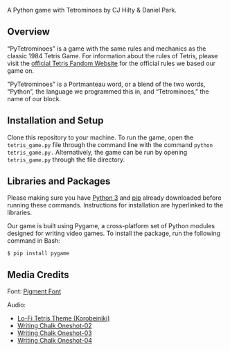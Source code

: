 A Python game with Tetrominoes by CJ Hilty & Daniel Park.

## Overview

“PyTetrominoes” is a game with the same rules and mechanics as the classic 1984 Tetris Game. For information about the rules of Tetris, please visit the [official Tetris Fandom Website](https://tetris.fandom.com/wiki/Tetris_Guideline) for the official rules we based our game on.

"PyTetrominoes" is a Portmanteau word, or a blend of the two words, “Python”, the language we programmed this in, and “Tetrominoes,” the name of our block.

## Installation and Setup

Clone this repository to your machine. To run the game, open the `tetris_game.py` file through the command line with the command `python tetris_game.py.` Alternatively, the game can be run by opening `tetris_game.py` through the file directory.

## Libraries and Packages

Please making sure you have [Python 3](https://realpython.com/installing-python/#how-to-install-python-on-windows) and [pip](https://phoenixnap.com/kb/install-pip-windows) already downloaded before running these commands. Instructions for installation are hyperlinked to the libraries.

Our game is built using Pygame, a cross-platform set of Python modules designed for writing video games. To install the package, run the following command in Bash:

`$ pip install pygame`

## Media Credits

Font: [Pigment Font](https://www.dafont.com/pigment.font)

Audio:
- [Lo-Fi Tetris Theme (Korobeiniki)](https://www.youtube.com/watch?v=DKUeAI79ujM&ab_channel=TeruTeruSky)
- [Writing Chalk Oneshot-02](https://freesound.org/people/newagesoup/sounds/377837/)
- [Writing Chalk Oneshot-03](https://freesound.org/people/newagesoup/sounds/377840/)
- [Writing Chalk Oneshot-04](https://freesound.org/people/newagesoup/sounds/377844/)
